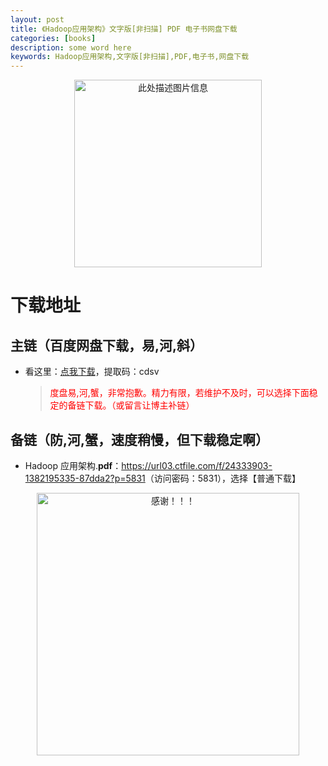 ```yaml
---
layout: post
title: 《Hadoop应用架构》文字版[非扫描] PDF 电子书网盘下载
categories: [books]
description: some word here
keywords: Hadoop应用架构,文字版[非扫描],PDF,电子书,网盘下载
---
```


<div align="center"><img src="https://pic.imgdb.cn/item/67063f71d29ded1a8c843d9a.png" alt="此处描述图片信息" width="300px" height="auto"></div>

# 下载地址

## 主链（百度网盘下载，易,河,斜）

- 看这里：[点我下载](https://pan.baidu.com/s/1iMXUbSbtZQZjDcqDmnWUyw?pwd=cdsv)，提取码：cdsv

  > <p style="color:red" >度盘易,河,蟹，非常抱歉。精力有限，若维护不及时，可以选择下面稳定的备链下载。（或留言让博主补链）</p>

## 备链（防,河,蟹，速度稍慢，但下载稳定啊）

- Hadoop 应用架构.**pdf**：<https://url03.ctfile.com/f/24333903-1382195335-87dda2?p=5831>（访问密码：5831），选择【普通下载】

<div align="center"><img src="https://pic.imgdb.cn/item/6707df6bd29ded1a8ce37031.gif" alt="感谢！！！" width="420px" height="auto"/></div>
